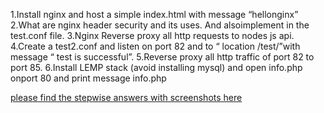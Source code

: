 1.Install nginx and host a simple index.html with message “hellonginx” 
2.What are nginx header security and its uses. And alsoimplement in the test.conf file.
3.Nginx Reverse proxy all http requests to nodes js api.
4.Create a test2.conf and listen on port 82 and  to “ location /test/”with message “ test is successful”.
5.Reverse proxy all http traffic of port 82 to port 85.
6.Install LEMP stack (avoid installing mysql) and open info.php onport 80 and print message  info.php

[please find the stepwise answers with screenshots here](https://github.com/LF-DevOps-Intern/4_2_nginx-krishna-samana83/blob/main/Nginx.pdf) 
